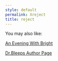 ```yaml
---
style: default
permalink: Xreject
title: reject
---
```

You may also like:

[An Evening With Bright](http://scp-wiki.net/an-evening-with-bright)

[Dr.Bleeps Author Page](http://scp-wiki.net/dr-bleeps-author-page)
